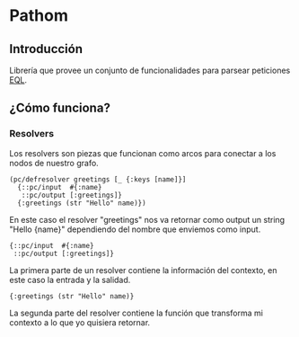 # Pathom
## Introducción
Librería que provee un conjunto de funcionalidades para parsear peticiones [EQL](https://edn-query-language.org/eql/1.0.0/what-is-eql.html).

## ¿Cómo funciona?
### Resolvers
Los resolvers son piezas que funcionan como arcos para conectar a los nodos de nuestro grafo.
```
(pc/defresolver greetings [_ {:keys [name]}]
  {::pc/input  #{:name}
   ::pc/output [:greetings]}
  {:greetings (str "Hello" name)})
```
En este caso el resolver "greetings" nos va retornar como output un string "Hello {name}" dependiendo del nombre que enviemos como input.
``` 
{::pc/input  #{:name}
 ::pc/output [:greetings]}
```
La primera parte de un resolver contiene la información del contexto, en este caso la entrada y la salidad.
``` 
{:greetings (str "Hello" name)}
```
La segunda parte del resolver contiene la función que transforma mi contexto a lo que yo quisiera retornar.
